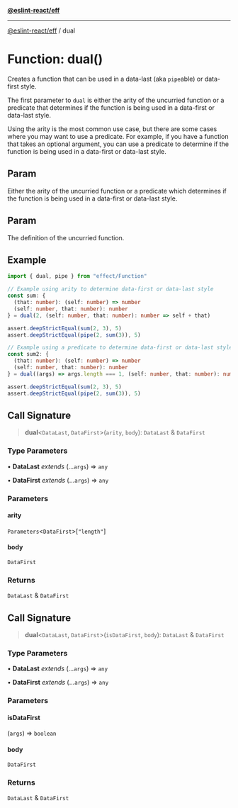 [**@eslint-react/eff**](../README.md)

***

[@eslint-react/eff](../README.md) / dual

# Function: dual()

Creates a function that can be used in a data-last (aka `pipe`able) or
data-first style.

The first parameter to `dual` is either the arity of the uncurried function
or a predicate that determines if the function is being used in a data-first
or data-last style.

Using the arity is the most common use case, but there are some cases where
you may want to use a predicate. For example, if you have a function that
takes an optional argument, you can use a predicate to determine if the
function is being used in a data-first or data-last style.

## Param

Either the arity of the uncurried function or a predicate
               which determines if the function is being used in a data-first
               or data-last style.

## Param

The definition of the uncurried function.

## Example

```ts
import { dual, pipe } from "effect/Function"

// Example using arity to determine data-first or data-last style
const sum: {
  (that: number): (self: number) => number
  (self: number, that: number): number
} = dual(2, (self: number, that: number): number => self + that)

assert.deepStrictEqual(sum(2, 3), 5)
assert.deepStrictEqual(pipe(2, sum(3)), 5)

// Example using a predicate to determine data-first or data-last style
const sum2: {
  (that: number): (self: number) => number
  (self: number, that: number): number
} = dual((args) => args.length === 1, (self: number, that: number): number => self + that)

assert.deepStrictEqual(sum(2, 3), 5)
assert.deepStrictEqual(pipe(2, sum(3)), 5)
```

## Call Signature

> **dual**\<`DataLast`, `DataFirst`\>(`arity`, `body`): `DataLast` & `DataFirst`

### Type Parameters

• **DataLast** *extends* (...`args`) => `any`

• **DataFirst** *extends* (...`args`) => `any`

### Parameters

#### arity

`Parameters`\<`DataFirst`\>\[`"length"`\]

#### body

`DataFirst`

### Returns

`DataLast` & `DataFirst`

## Call Signature

> **dual**\<`DataLast`, `DataFirst`\>(`isDataFirst`, `body`): `DataLast` & `DataFirst`

### Type Parameters

• **DataLast** *extends* (...`args`) => `any`

• **DataFirst** *extends* (...`args`) => `any`

### Parameters

#### isDataFirst

(`args`) => `boolean`

#### body

`DataFirst`

### Returns

`DataLast` & `DataFirst`
